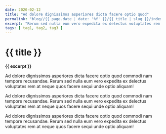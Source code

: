 ```yaml
---
date: 2020-02-12
title: "Ad dolore dignissimos asperiores dicta facere optio quod"
permalink: "blog//{{ page.date | date: '%Y' }}/{{ title | slug }}/index.html"
excerpt: "Rerum sed nulla eum vero expedita ex delectus voluptates rem at neque quos facere sequi unde optio aliquam!"
tags: [ tag1, tag2, tag3 ]
---
```


<h1 class="leading-tight my-4">
    {{ title }}
</h1>

<p>
    <strong>
        {{ excerpt }}
    </strong>
</p>

Ad dolore dignissimos asperiores dicta facere optio quod commodi nam tempore recusandae. Rerum sed nulla eum vero expedita ex delectus voluptates rem at neque quos facere sequi unde optio aliquam!

Ad dolore dignissimos asperiores dicta facere optio quod commodi nam tempore recusandae. Rerum sed nulla eum vero expedita ex delectus voluptates rem at neque quos facere sequi unde optio aliquam!

Ad dolore dignissimos asperiores dicta facere optio quod commodi nam tempore recusandae. Rerum sed nulla eum vero expedita ex delectus voluptates rem at neque quos facere sequi unde optio aliquam!

